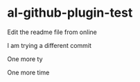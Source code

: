 # al-github-plugin-test

Edit the readme file from online

I am trying a different commit

One more ty

One more time
